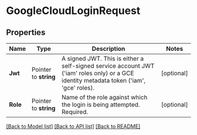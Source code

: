 # GoogleCloudLoginRequest


## Properties

Name | Type | Description | Notes
------------ | ------------- | ------------- | -------------
**Jwt** | Pointer to **string** | A signed JWT. This is either a self-signed service account JWT (&#x27;iam&#x27; roles only) or a GCE identity metadata token (&#x27;iam&#x27;, &#x27;gce&#x27; roles). | [optional] 
**Role** | Pointer to **string** | Name of the role against which the login is being attempted. Required. | [optional] 





[[Back to Model list]](../README.md#documentation-for-models) [[Back to API list]](../README.md#documentation-for-api-endpoints) [[Back to README]](../README.md)


